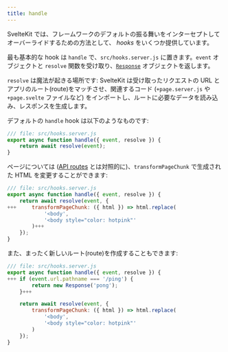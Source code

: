 ```yaml
---
title: handle
---
```


SvelteKit では、フレームワークのデフォルトの振る舞いをインターセプトしてオーバーライドするための方法として、 _hooks_ をいくつか提供しています。

最も基本的な hook は `handle` で、`src/hooks.server.js` に置きます。`event` オブジェクトと `resolve` 関数を受け取り、[`Response`](https://developer.mozilla.org/ja/docs/Web/API/Response) オブジェクトを返します。

`resolve` は魔法が起きる場所です: SvelteKit は受け取ったリクエストの URL とアプリのルート(route)をマッチさせ、関連するコード (`+page.server.js` や `+page.svelte` ファイルなど) をインポートし、ルートに必要なデータを読み込み、レスポンスを生成します。

デフォルトの `handle` hook は以下のようなものです:

```js
/// file: src/hooks.server.js
export async function handle({ event, resolve }) {
	return await resolve(event);
}
```

ページについては ([API routes](get-handlers) とは対照的に)、`transformPageChunk` で生成された HTML を変更することができます:

```js
/// file: src/hooks.server.js
export async function handle({ event, resolve }) {
	return await resolve(event, {
+++		transformPageChunk: ({ html }) => html.replace(
			'<body',
			'<body style="color: hotpink"'
		)+++
	});
}
```

また、まったく新しいルート(route)を作成することもできます:

```js
/// file: src/hooks.server.js
export async function handle({ event, resolve }) {
+++	if (event.url.pathname === '/ping') {
		return new Response('pong');
	}+++

	return await resolve(event, {
		transformPageChunk: ({ html }) => html.replace(
			'<body',
			'<body style="color: hotpink"'
		)
	});
}
```